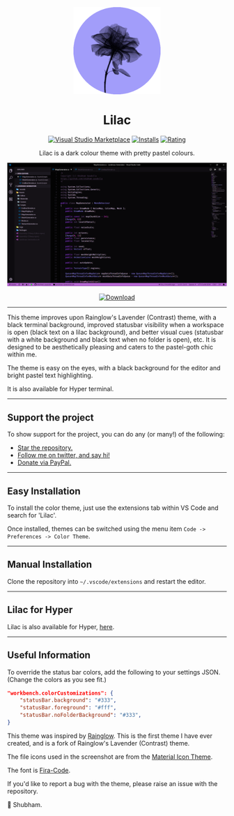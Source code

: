 <div align = "center">
<img alt="Lilac" src="https://raw.githubusercontent.com/shubham-saudolla/media/master/lilac-theme/lilacIconFull.png" width = "200"/>

# Lilac

[![Visual Studio Marketplace](https://img.shields.io/visual-studio-marketplace/v/shubham-saudolla.lilac.svg?style=for-the-badge&labelColor=000000&color=a29dfa)](https://marketplace.visualstudio.com/items?itemName=shubham-saudolla.lilac)
[![Installs](https://img.shields.io/visual-studio-marketplace/d/shubham-saudolla.lilac.svg?style=for-the-badge&labelColor=000000&color=a29dfa)](https://marketplace.visualstudio.com/items?itemName=shubham-saudolla.lilac)
[![Rating](https://img.shields.io/visual-studio-marketplace/r/shubham-saudolla.lilac.svg?style=for-the-badge&labelColor=000000&color=a29dfa)](https://marketplace.visualstudio.com/items?itemName=shubham-saudolla.lilac)

Lilac is a dark colour theme with pretty pastel colours.

<a href="https://raw.githubusercontent.com/shubham-saudolla/media/master/lilac-theme/lilacScreenshot.png" target="_blank"><img src="https://raw.githubusercontent.com/shubham-saudolla/media/master/lilac-theme/lilacScreenshot.png" width = "769"/></a>

[![Download](https://img.shields.io/static/v1.svg?label=Download&message=VS%20Code&style=for-the-badge&labelColor=000000&color=a29dfa)](https://marketplace.visualstudio.com/items?itemName=shubham-saudolla.lilac)
</div>

---

This theme improves upon Rainglow's Lavender (Contrast) theme, with a black terminal background, improved statusbar visibility when a workspace is open (black text on a lilac background), and better visual cues (statusbar with a white background and black text when no folder is open), etc. It is designed to be aesthetically pleasing and caters to the pastel-goth chic within me.

The theme is easy on the eyes, with a black background for the editor and bright pastel text highlighting.

It is also available for Hyper terminal.

---

## Support the project

To show support for the project, you can do any (or many!) of the following:

- [Star the repository.](https://github.com/shubham-saudolla/Lilac-Theme)
- [Follow me on twitter, and say hi!](https://twitter.com/joyDivided13)
- [Donate via PayPal.](https://paypal.me/shubhamsaudolla)

---

## Easy Installation

To install the color theme, just use the extensions tab within VS Code and search for 'Lilac'.

Once installed, themes can be switched using the menu item `Code -> Preferences -> Color Theme`.

---

## Manual Installation

Clone the repository into `~/.vscode/extensions` and restart the editor.

---

## Lilac for Hyper

Lilac is also available for Hyper, [here](https://github.com/shubham-saudolla/hyper-lilac-theme).

---

## Useful Information

To override the status bar colors, add the following to your settings JSON. (Change the colors as you see fit.)

```json
"workbench.colorCustomizations": {
    "statusBar.background": "#333",
    "statusBar.foreground": "#fff",
    "statusBar.noFolderBackground": "#333",
}
```

This theme was inspired by [Rainglow](https://github.com/rainglow/vscode). This is the first theme I have ever created, and is a fork of Rainglow's Lavender (Contrast) theme.

The file icons used in the screenshot are from the [Material Icon Theme](https://marketplace.visualstudio.com/items?itemName=PKief.material-icon-theme).

The font is [Fira-Code](https://github.com/tonsky/FiraCode).

If you'd like to report a bug with the theme, please raise an issue with the repository.

👾 Shubham.